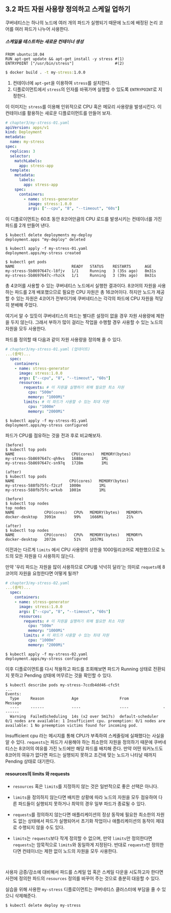 ## 3.2 파드 자원 사용량 정의하고 스케일 업하기

쿠버네티스는 하나의 노드에 여러 개의 파드가 실행되기 때문에 노드에 배정된 논리 코어를 여러 파드가 나누어 사용한다.

##### 스케일을 테스트하는 새로운 컨테이너 생성

```
FROM ubuntu:18.04
RUN apt-get update && apt-get install -y stress #(1)
ENTRYPOINT ["/usr/bin/stress"]                  #(2)
```

```cmd
$ docker build . -t my-stress:1.0.0
```

1. 컨테이너에 `apt-get`을 이용하여 `stress`를 설치한다.
2. 디플로이먼트에서 `stress`의 인자를 바꿔가며 실행할 수 있도록 `ENTRYPOINT`로 지정한다.

이 이미지는 `stress`를 이용해 인위적으로 CPU 혹은 메모리 사용량을 발생시킨다. 이 컨테이너를 활용하는 새로운 디플로이먼트를 만들어 보자.

```yaml
# chapter3/my-stress-01.yaml
apiVersion: apps/v1
kind: Deployment
metadata:
  name: my-stress
spec:
  replicas: 3
  selector:
    matchLabels:
      app: stress-app
  template:
    metadata:
      labels:
        app: stress-app
    spec:
      containers:
        - name: stress-generator
          image: stress:1.0.0
          args: ["--cpu", "8", "--timeout", "60s"]
```

이 디플로이먼트는 60초 동안 8코어만큼의 CPU 로드를 발생시키는 컨테이너를 가진 파드를 2개 만들어 낸다.

```
$ kubectl delete deployments my-deploy
deployment.apps "my-deploy" deleted
```

```
$ kubectl apply -f my-stress-01.yaml
deployment.apps/my-stress created
```

```
$ kubectl get pods
NAME                         READY   STATUS    RESTARTS      AGE
my-stress-5b8697647c-l8fjv   1/1     Running   3 (35s ago)   8m31s
my-stress-5b8697647c-rhzck   1/1     Running   3 (39s ago)   8m31s
```

총 4코어를 사용할 수 있는 쿠버네티스 노드에서 실행한 결과이다. 8코어의 자원을 사용하는 파드를 2개 배포했으므로 필요한 CPU 자원은 총 16코어이다. 하지만 노드가 제공할 수 있는 자원은 4코어가 전부이기에 쿠버네티스는 각각의 파드에 CPU 자원을 적당히 분배해 주었다.

여기서 알 수 있듯이 쿠버네티스의 파드는 별다른 설정이 없을 경우 자원 사용량에 제한을 두지 않는다. 그래서 부하가 많이 걸리는 작업을 수행할 경우 사용할 수 있는 노드의 자원을 모두 사용한다.

파드를 정의할 때 다음과 같이 자원 사용량을 정의해 줄 수 있다.

```yaml
# chapter3/my-stress-01.yaml (업데이트)
...(중략)...
  spec:
    containers:
    - name: stress-generator
      image: stress:1.0.0
      args: ["--cpu", "8", "--timeout", "60s"]
      resources:
        requests: # 이 자원을 실행하기 위해 필요한 최소 자원
          cpu: "500m"
          memory: "1000Mi"
        limits: # 이 파드가 사용할 수 있는 최대 자원
          cpu: "1000m"
          memory: "2000Mi"
```

```
$ kubectl apply -f my-stress-01.yaml
deployment.apps/my-stress configured
```

파드가 CPU를 점유하는 것을 전과 후로 비교해보자.

```
(before)
$ kubectl top pods
NAME                         CPU(cores)   MEMORY(bytes)
my-stress-5b8697647c-qh9vs   1688m        1Mi
my-stress-5b8697647c-sn97q   1728m        1Mi

(after)
$ kubectl top pods
NAME                        CPU(cores)   MEMORY(bytes)
my-stress-588fb75fc-f2czf   1000m        1Mi
my-stress-588fb75fc-wrkvb   1001m        1Mi
```

```
(before)
$ kubectl top nodes
top nodes
NAME             CPU(cores)   CPU%   MEMORY(bytes)   MEMORY%
docker-desktop   3991m        99%    1666Mi          21%

(after)
$ kubectl top nodes
NAME             CPU(cores)   CPU%   MEMORY(bytes)   MEMORY%
docker-desktop   2072m        51%    1657Mi          21%
```

이전과는 다르게 `limits` 에서 CPU 사용량의 상한을 1000밀리코어로 제한했으므로 노드의 모든 자원을 다 사용하지 않는다.

만약 '우리 파드는 자원을 많이 사용하므로 CPU를 넉넉히 달라'는 의미로 `requets`에 8코어의 자원을 요청한다면 어떻게 될까?

```yaml
# chapter3/my-stress-02.yaml
...(중략)...
  spec:
    containers:
    - name: stress-generator
      image: stress:1.0.0
      args: ["--cpu", "8", "--timeout", "60s"]
      resources:
        requests: # 이 자원을 실행하기 위해 필요한 최소 자원
          cpu: "500m"
          memory: "1000Mi"
        limits: # 이 파드가 사용할 수 있는 최대 자원
          cpu: "1000m"
          memory: "2000Mi"
```

```
$ kubectl apply -f my-stress-02.yaml
deployment.apps/my-stress configured
```

이후 디플로이먼트를 다시 적용하고 파드를 조회해보면 파드가 Running 상태로 전환되지 못하고 Pending 상태에 머무르는 것을 확인할 수 있다.

```
$ kubectl describe pods my-stress-7ccdb4dd46-cfc5t
...
Events:
  Type     Reason            Age                  From               Message
  ----     ------            ----                 ----               -------
  Warning  FailedScheduling  14s (x2 over 5m17s)  default-scheduler  0/1 nodes are available: 1 Insufficient cpu. preemption: 0/1 nodes are available: 1 No preemption victims found for incoming pod.
```

Insufficient cpu 라는 메시지를 통해 CPU가 부족하여 스케줄링에 실패했다는 사실을 알 수 있다. `requests`는 파드가 사용해야 하는 최소한의 자원을 정의하기 때문에 쿠버네티스는 8코어의 여유를 가진 노드에만 해당 파드를 배치해 준다. 만약 어떤 워커노드도 8코어의 여유가 없다면 파드는 실행되지 못하고 조건에 맞는 노드가 나타날 때까지 Pending 상태로 대기한다.

#### resources의 limits 와 requests

- `resources` 혹은 `limits`를 지정하지 않는 것은 일반적으로 좋은 선택은 아니다.
- `limits`을 정의하지 않는다면 배치한 상황에 따라 노드의 자원을 모두 점유하여 다른 파드들이 실행되지 못하거나 최악의 경우 일부 파드가 종료될 수 있다.

- `requests`를 정의하지 않는다면 애플리케이션의 정상 동작에 필요한 최소한의 자원도 없는 상태에서 파드가 실행되어서 초기화 작업이나 애플리케이션의 동작이 제대로 수행되지 않을 수도 있다.

- `limits`는 `requests`보다 작게 정의할 수 없으며, 만약 `limits`만 정의한다면 `requests`는 암묵적으로 `limits`와 동일하게 지정된다. 반대로 `requests`만 정의한다면 컨테이너는 제한 없이 노드의 자원을 모두 사용한다.

<br/>

사용자 금증/감소에 대비해서 파드를 스케일 업 혹은 스케일 다운을 시도하고자 한다면 사전에 정의한 파드의 `resources` 정의를 바꾸어 주는 것으로 충분히 대응할 수 있다.

실습을 위해 사용한 `my-stress` 디플로이먼트는 쿠버네티스 클러스터에 부담을 줄 수 있으니 삭제해준다.

```
$ kubectl delete deploy my-stress
```
